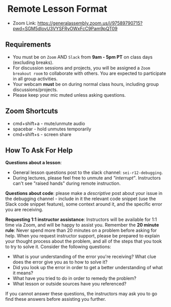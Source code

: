 <h1><img src="https://ga-dash.s3.amazonaws.com/production/assets/logo-9f88ae6c9c3871690e33280fcf557f33.png" alt="" style="max-width:100%;" /> Remote Lesson Format</h1>

* Zoom Link: https://generalassembly.zoom.us/j/97589790715?pwd=SGM5dlovU3VYSFRyOWxFcC9Pam9pQT09

## Requirements

* You must be on `Zoom` AND `Slack` from **9am - 5pm PT** on class days (excluding breaks).
* For discussion sessions and projects, you will be assigned a `Zoom breakout room` to collaborate with others. You are expected to participate in all group activities.
* Your webcam **must** be on during normal class hours, including group discussions/projects.
* Please keep your mic muted unless asking questions.

## Zoom Shortcuts
* cmd+shift+a - mute/unmute audio
* spacebar - hold unmutes temporarily
* cmd+shift+s - screen share

## How To Ask For Help
<strong>Questions about a lesson</strong>:

- General lesson questions post to the slack channel: `sei-r12-debugging`.
- During lectures, please feel free to unmute and <em>"interrupt"</em>. Instructors can't see "raised hands" during remote instruction.

<strong>Questions about code</strong>: please make a <em>descriptive</em> post about your issue in the debugging channel - include in it the relevant code snippet (use the Slack code snippet feature), some context around it, and the specific error you are receiving.

<strong>Requesting 1:1 instructor assistance</strong>: Instructors will be available for 1:1 time via Zoom, and will be happy to assist you. Remember the <strong>20 minute rule</strong>: Never spend more than 20 minutes on a problem before asking for help. When you request instructor support, please be prepared to explain your thought process about the problem, and all of the steps that you took to try to solve it. Consider the following questions:

* What is your understanding of the error you're receiving? What clue does the error give you as to how to solve it?
* Did you look up the error in order to get a better understanding of what it means?
* What have you tried to do in order to remedy the problem?
* What lesson or outside sources have you referenced?

If you cannot answer these questions, the instructors may ask you to go find these answers before assisting you further.
